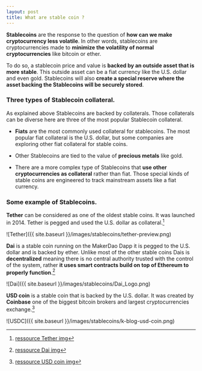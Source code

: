 ```yaml
---
layout: post
title: What are stable coin ?
---
```


__Stablecoins__ are the response to the question of  __how can we make cryptocurrency less volatile__.
In other words, stablecoins are cryptocurrencies made to __minimize the volatility of normal cryptocurrencies__ like bitcoin or ether.

To do so, a stablecoin price and value is __backed by an outside asset that is more stable__. This outside asset can be a fiat currency like the U.S. dollar and even gold.
Stablecoins will also __create a special reserve where the asset backing the Stablecoins will be securely stored__.


### Three types of Stablecoin collateral.

As explained above Stablecoins are backed by collaterals. Those collaterals can be diverse here are three of the most popular Stablecoin collateral.

* __Fiats__ are the most commonly used collateral for stablecoins. The most popular fiat collateral is the U.S. dollar, but some companies are exploring other fiat collateral for stable coins.

* Other Stablecoins are tied to the value of __precious metals__ like gold.

* There are a more complex type of Stablecoins that __use other cryptocurrencies as collateral__ rather than fiat. Those special kinds of stable coins are engineered to track mainstream assets like a fiat currency.

### Some example of Stablecoins.

__Tether__ can be considered as one of the oldest stable coins. It was launched in 2014. Tether is pegged and used the U.S. dollar as collateral.[^1]

![Tether]({{ site.baseurl }}/images/stablecoins/tether-preview.png)

__Dai__ is a stable coin running on the MakerDao Dapp it is pegged to the U.S. dollar and is backed by ether.
Unlike most of the other stable coins Dais is __decentralized__ meaning there is no central authority trusted with the control of the system, rather __it uses smart contracts build on top of Ethereum to properly function__.[^2]

![Dai]({{ site.baseurl }}/images/stablecoins/Dai_Logo.png)

__USD coin__ is a stable coin that is backed by the U.S. dollar. It was created by __Coinbase__ one of the biggest bitcoin brokers and largest cryptocurrencies exchange.[^3]

![USDC]({{ site.baseurl }}/images/stablecoins/k-blog-usd-coin.png)


[^1]: [ressource Tether img](https://www.ft.com/content/eb5cf045-1ea1-3b54-80cd-e9f8c8287f08)
[^2]: [ressource Dai img](https://en.wikipedia.org/wiki/Dai_(cryptocurrency))
[^3]: [ressource USD coin img](https://blog.kraken.com/post/3417/usd-coin-usdc-listed-on-kraken/)
